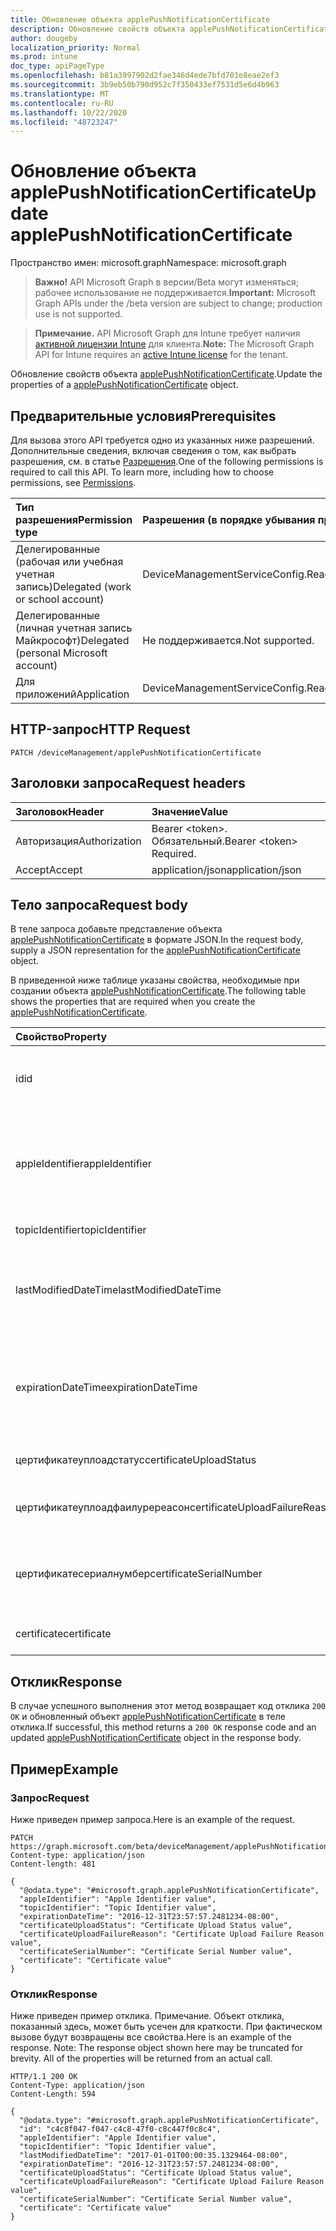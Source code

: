 ```yaml
---
title: Обновление объекта applePushNotificationCertificate
description: Обновление свойств объекта applePushNotificationCertificate.
author: dougeby
localization_priority: Normal
ms.prod: intune
doc_type: apiPageType
ms.openlocfilehash: b81a3997902d2fae346d4ede7bfd701e8eae2ef3
ms.sourcegitcommit: 3b9eb50b790d952c7f350433ef7531d5e6d4b963
ms.translationtype: MT
ms.contentlocale: ru-RU
ms.lasthandoff: 10/22/2020
ms.locfileid: "48723247"
---
```

# <a name="update-applepushnotificationcertificate"></a><span data-ttu-id="18975-103">Обновление объекта applePushNotificationCertificate</span><span class="sxs-lookup"><span data-stu-id="18975-103">Update applePushNotificationCertificate</span></span>

<span data-ttu-id="18975-104">Пространство имен: microsoft.graph</span><span class="sxs-lookup"><span data-stu-id="18975-104">Namespace: microsoft.graph</span></span>

> <span data-ttu-id="18975-105">**Важно!** API Microsoft Graph в версии/Beta могут изменяться; рабочее использование не поддерживается.</span><span class="sxs-lookup"><span data-stu-id="18975-105">**Important:** Microsoft Graph APIs under the /beta version are subject to change; production use is not supported.</span></span>

> <span data-ttu-id="18975-106">**Примечание.** API Microsoft Graph для Intune требует наличия [активной лицензии Intune](https://go.microsoft.com/fwlink/?linkid=839381) для клиента.</span><span class="sxs-lookup"><span data-stu-id="18975-106">**Note:** The Microsoft Graph API for Intune requires an [active Intune license](https://go.microsoft.com/fwlink/?linkid=839381) for the tenant.</span></span>

<span data-ttu-id="18975-107">Обновление свойств объекта [applePushNotificationCertificate](../resources/intune-devices-applepushnotificationcertificate.md).</span><span class="sxs-lookup"><span data-stu-id="18975-107">Update the properties of a [applePushNotificationCertificate](../resources/intune-devices-applepushnotificationcertificate.md) object.</span></span>

## <a name="prerequisites"></a><span data-ttu-id="18975-108">Предварительные условия</span><span class="sxs-lookup"><span data-stu-id="18975-108">Prerequisites</span></span>
<span data-ttu-id="18975-p101">Для вызова этого API требуется одно из указанных ниже разрешений. Дополнительные сведения, включая сведения о том, как выбрать разрешения, см. в статье [Разрешения](/graph/permissions-reference).</span><span class="sxs-lookup"><span data-stu-id="18975-p101">One of the following permissions is required to call this API. To learn more, including how to choose permissions, see [Permissions](/graph/permissions-reference).</span></span>

|<span data-ttu-id="18975-111">Тип разрешения</span><span class="sxs-lookup"><span data-stu-id="18975-111">Permission type</span></span>|<span data-ttu-id="18975-112">Разрешения (в порядке убывания привилегий)</span><span class="sxs-lookup"><span data-stu-id="18975-112">Permissions (from most to least privileged)</span></span>|
|:---|:---|
|<span data-ttu-id="18975-113">Делегированные (рабочая или учебная учетная запись)</span><span class="sxs-lookup"><span data-stu-id="18975-113">Delegated (work or school account)</span></span>|<span data-ttu-id="18975-114">DeviceManagementServiceConfig.ReadWrite.All</span><span class="sxs-lookup"><span data-stu-id="18975-114">DeviceManagementServiceConfig.ReadWrite.All</span></span>|
|<span data-ttu-id="18975-115">Делегированные (личная учетная запись Майкрософт)</span><span class="sxs-lookup"><span data-stu-id="18975-115">Delegated (personal Microsoft account)</span></span>|<span data-ttu-id="18975-116">Не поддерживается.</span><span class="sxs-lookup"><span data-stu-id="18975-116">Not supported.</span></span>|
|<span data-ttu-id="18975-117">Для приложений</span><span class="sxs-lookup"><span data-stu-id="18975-117">Application</span></span>|<span data-ttu-id="18975-118">DeviceManagementServiceConfig.ReadWrite.All</span><span class="sxs-lookup"><span data-stu-id="18975-118">DeviceManagementServiceConfig.ReadWrite.All</span></span>|

## <a name="http-request"></a><span data-ttu-id="18975-119">HTTP-запрос</span><span class="sxs-lookup"><span data-stu-id="18975-119">HTTP Request</span></span>
<!-- {
  "blockType": "ignored"
}
-->
``` http
PATCH /deviceManagement/applePushNotificationCertificate
```

## <a name="request-headers"></a><span data-ttu-id="18975-120">Заголовки запроса</span><span class="sxs-lookup"><span data-stu-id="18975-120">Request headers</span></span>
|<span data-ttu-id="18975-121">Заголовок</span><span class="sxs-lookup"><span data-stu-id="18975-121">Header</span></span>|<span data-ttu-id="18975-122">Значение</span><span class="sxs-lookup"><span data-stu-id="18975-122">Value</span></span>|
|:---|:---|
|<span data-ttu-id="18975-123">Авторизация</span><span class="sxs-lookup"><span data-stu-id="18975-123">Authorization</span></span>|<span data-ttu-id="18975-124">Bearer &lt;token&gt;. Обязательный.</span><span class="sxs-lookup"><span data-stu-id="18975-124">Bearer &lt;token&gt; Required.</span></span>|
|<span data-ttu-id="18975-125">Accept</span><span class="sxs-lookup"><span data-stu-id="18975-125">Accept</span></span>|<span data-ttu-id="18975-126">application/json</span><span class="sxs-lookup"><span data-stu-id="18975-126">application/json</span></span>|

## <a name="request-body"></a><span data-ttu-id="18975-127">Тело запроса</span><span class="sxs-lookup"><span data-stu-id="18975-127">Request body</span></span>
<span data-ttu-id="18975-128">В теле запроса добавьте представление объекта [applePushNotificationCertificate](../resources/intune-devices-applepushnotificationcertificate.md) в формате JSON.</span><span class="sxs-lookup"><span data-stu-id="18975-128">In the request body, supply a JSON representation for the [applePushNotificationCertificate](../resources/intune-devices-applepushnotificationcertificate.md) object.</span></span>

<span data-ttu-id="18975-129">В приведенной ниже таблице указаны свойства, необходимые при создании объекта [applePushNotificationCertificate](../resources/intune-devices-applepushnotificationcertificate.md).</span><span class="sxs-lookup"><span data-stu-id="18975-129">The following table shows the properties that are required when you create the [applePushNotificationCertificate](../resources/intune-devices-applepushnotificationcertificate.md).</span></span>

|<span data-ttu-id="18975-130">Свойство</span><span class="sxs-lookup"><span data-stu-id="18975-130">Property</span></span>|<span data-ttu-id="18975-131">Тип</span><span class="sxs-lookup"><span data-stu-id="18975-131">Type</span></span>|<span data-ttu-id="18975-132">Описание</span><span class="sxs-lookup"><span data-stu-id="18975-132">Description</span></span>|
|:---|:---|:---|
|<span data-ttu-id="18975-133">id</span><span class="sxs-lookup"><span data-stu-id="18975-133">id</span></span>|<span data-ttu-id="18975-134">Строка</span><span class="sxs-lookup"><span data-stu-id="18975-134">String</span></span>|<span data-ttu-id="18975-135">Уникальный идентификатор сертификата</span><span class="sxs-lookup"><span data-stu-id="18975-135">Unique Identifier for the certificate</span></span>|
|<span data-ttu-id="18975-136">appleIdentifier</span><span class="sxs-lookup"><span data-stu-id="18975-136">appleIdentifier</span></span>|<span data-ttu-id="18975-137">String</span><span class="sxs-lookup"><span data-stu-id="18975-137">String</span></span>|<span data-ttu-id="18975-138">Идентификатор Apple Id учетной записи, используемой для создания MDM Push Certificate.</span><span class="sxs-lookup"><span data-stu-id="18975-138">Apple Id of the account used to create the MDM push certificate.</span></span>|
|<span data-ttu-id="18975-139">topicIdentifier</span><span class="sxs-lookup"><span data-stu-id="18975-139">topicIdentifier</span></span>|<span data-ttu-id="18975-140">String</span><span class="sxs-lookup"><span data-stu-id="18975-140">String</span></span>|<span data-ttu-id="18975-141">Идентификатор темы.</span><span class="sxs-lookup"><span data-stu-id="18975-141">Topic Id.</span></span>|
|<span data-ttu-id="18975-142">lastModifiedDateTime</span><span class="sxs-lookup"><span data-stu-id="18975-142">lastModifiedDateTime</span></span>|<span data-ttu-id="18975-143">DateTimeOffset</span><span class="sxs-lookup"><span data-stu-id="18975-143">DateTimeOffset</span></span>|<span data-ttu-id="18975-144">Дата и время последнего изменения сертификата push-уведомлений Apple.</span><span class="sxs-lookup"><span data-stu-id="18975-144">Last modified date and time for Apple push notification certificate.</span></span>|
|<span data-ttu-id="18975-145">expirationDateTime</span><span class="sxs-lookup"><span data-stu-id="18975-145">expirationDateTime</span></span>|<span data-ttu-id="18975-146">DateTimeOffset</span><span class="sxs-lookup"><span data-stu-id="18975-146">DateTimeOffset</span></span>|<span data-ttu-id="18975-147">Дата и время окончания срока действия для сертификата push-уведомлений Apple.</span><span class="sxs-lookup"><span data-stu-id="18975-147">The expiration date and time for Apple push notification certificate.</span></span>|
|<span data-ttu-id="18975-148">цертификатеуплоадстатус</span><span class="sxs-lookup"><span data-stu-id="18975-148">certificateUploadStatus</span></span>|<span data-ttu-id="18975-149">Строка</span><span class="sxs-lookup"><span data-stu-id="18975-149">String</span></span>|<span data-ttu-id="18975-150">Состояние отправки сертификата.</span><span class="sxs-lookup"><span data-stu-id="18975-150">The certificate upload status.</span></span>|
|<span data-ttu-id="18975-151">цертификатеуплоадфаилуререасон</span><span class="sxs-lookup"><span data-stu-id="18975-151">certificateUploadFailureReason</span></span>|<span data-ttu-id="18975-152">Строка</span><span class="sxs-lookup"><span data-stu-id="18975-152">String</span></span>|<span data-ttu-id="18975-153">Причина сбоя отправки сертификата.</span><span class="sxs-lookup"><span data-stu-id="18975-153">The reason the certificate upload failed.</span></span>|
|<span data-ttu-id="18975-154">цертификатесериалнумбер</span><span class="sxs-lookup"><span data-stu-id="18975-154">certificateSerialNumber</span></span>|<span data-ttu-id="18975-155">Строка</span><span class="sxs-lookup"><span data-stu-id="18975-155">String</span></span>|<span data-ttu-id="18975-156">Серийный номер сертификата.</span><span class="sxs-lookup"><span data-stu-id="18975-156">Certificate serial number.</span></span> <span data-ttu-id="18975-157">Это свойство доступно только для чтения.</span><span class="sxs-lookup"><span data-stu-id="18975-157">This property is read-only.</span></span>|
|<span data-ttu-id="18975-158">certificate</span><span class="sxs-lookup"><span data-stu-id="18975-158">certificate</span></span>|<span data-ttu-id="18975-159">String</span><span class="sxs-lookup"><span data-stu-id="18975-159">String</span></span>|<span data-ttu-id="18975-160">Пока не задокументировано.</span><span class="sxs-lookup"><span data-stu-id="18975-160">Not yet documented</span></span>|



## <a name="response"></a><span data-ttu-id="18975-161">Отклик</span><span class="sxs-lookup"><span data-stu-id="18975-161">Response</span></span>
<span data-ttu-id="18975-162">В случае успешного выполнения этот метод возвращает код отклика `200 OK` и обновленный объект [applePushNotificationCertificate](../resources/intune-devices-applepushnotificationcertificate.md) в теле отклика.</span><span class="sxs-lookup"><span data-stu-id="18975-162">If successful, this method returns a `200 OK` response code and an updated [applePushNotificationCertificate](../resources/intune-devices-applepushnotificationcertificate.md) object in the response body.</span></span>

## <a name="example"></a><span data-ttu-id="18975-163">Пример</span><span class="sxs-lookup"><span data-stu-id="18975-163">Example</span></span>

### <a name="request"></a><span data-ttu-id="18975-164">Запрос</span><span class="sxs-lookup"><span data-stu-id="18975-164">Request</span></span>
<span data-ttu-id="18975-165">Ниже приведен пример запроса.</span><span class="sxs-lookup"><span data-stu-id="18975-165">Here is an example of the request.</span></span>
``` http
PATCH https://graph.microsoft.com/beta/deviceManagement/applePushNotificationCertificate
Content-type: application/json
Content-length: 481

{
  "@odata.type": "#microsoft.graph.applePushNotificationCertificate",
  "appleIdentifier": "Apple Identifier value",
  "topicIdentifier": "Topic Identifier value",
  "expirationDateTime": "2016-12-31T23:57:57.2481234-08:00",
  "certificateUploadStatus": "Certificate Upload Status value",
  "certificateUploadFailureReason": "Certificate Upload Failure Reason value",
  "certificateSerialNumber": "Certificate Serial Number value",
  "certificate": "Certificate value"
}
```

### <a name="response"></a><span data-ttu-id="18975-166">Отклик</span><span class="sxs-lookup"><span data-stu-id="18975-166">Response</span></span>
<span data-ttu-id="18975-p103">Ниже приведен пример отклика. Примечание. Объект отклика, показанный здесь, может быть усечен для краткости. При фактическом вызове будут возвращены все свойства.</span><span class="sxs-lookup"><span data-stu-id="18975-p103">Here is an example of the response. Note: The response object shown here may be truncated for brevity. All of the properties will be returned from an actual call.</span></span>
``` http
HTTP/1.1 200 OK
Content-Type: application/json
Content-Length: 594

{
  "@odata.type": "#microsoft.graph.applePushNotificationCertificate",
  "id": "c4c8f047-f047-c4c8-47f0-c8c447f0c8c4",
  "appleIdentifier": "Apple Identifier value",
  "topicIdentifier": "Topic Identifier value",
  "lastModifiedDateTime": "2017-01-01T00:00:35.1329464-08:00",
  "expirationDateTime": "2016-12-31T23:57:57.2481234-08:00",
  "certificateUploadStatus": "Certificate Upload Status value",
  "certificateUploadFailureReason": "Certificate Upload Failure Reason value",
  "certificateSerialNumber": "Certificate Serial Number value",
  "certificate": "Certificate value"
}
```





